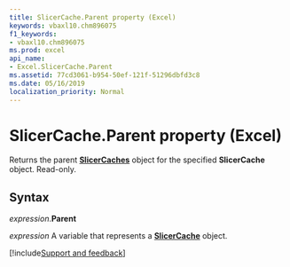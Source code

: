 ```yaml
---
title: SlicerCache.Parent property (Excel)
keywords: vbaxl10.chm896075
f1_keywords:
- vbaxl10.chm896075
ms.prod: excel
api_name:
- Excel.SlicerCache.Parent
ms.assetid: 77cd3061-b954-50ef-121f-51296dbfd3c8
ms.date: 05/16/2019
localization_priority: Normal
---
```



# SlicerCache.Parent property (Excel)

Returns the parent **[SlicerCaches](Excel.SlicerCaches.md)** object for the specified **SlicerCache** object. Read-only.


## Syntax

_expression_.**Parent**

_expression_ A variable that represents a **[SlicerCache](Excel.SlicerCache.md)** object.




[!include[Support and feedback](~/includes/feedback-boilerplate.md)]